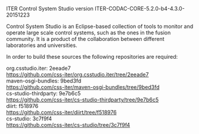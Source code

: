 ITER Control System Studio version ITER-CODAC-CORE-5.2.0-b4-4.3.0-20151223

Control System Studio is an Eclipse-based collection of tools
to monitor and operate large scale control systems, such as the
ones in the fusion community. It is a product of the collaboration
between different laboratories and universities.

In order to build these sources the following repositories are required:

org.csstudio.iter: 2eeade7  
<https://github.com/css-iter/org.csstudio.iter/tree/2eeade7>  
maven-osgi-bundles: 9bed3fd  
<https://github.com/css-iter/maven-osgi-bundles/tree/9bed3fd>  
cs-studio-thirdparty: 9e7b6c5  
<https://github.com/css-iter/cs-studio-thirdparty/tree/9e7b6c5>  
diirt: f518976  
<https://github.com/css-iter/diirt/tree/f518976>  
cs-studio: 3c7f9f4  
<https://github.com/css-iter/cs-studio/tree/3c7f9f4>  
